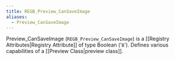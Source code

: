 ```yaml
---
title: REGB_Preview_CanSaveImage
aliases:
  - Preview_CanSaveImage
---
```


Preview_CanSaveImage (`REGB_Preview_CanSaveImage`) is a [[Registry Attributes|Registry Attribute]] of type Boolean ('`B`').
Defines various capabilities of a [[Preview Class|preview class]].
